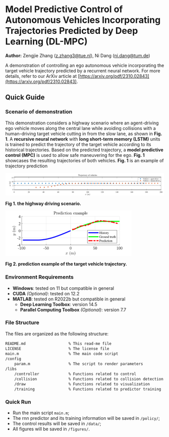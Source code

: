 # Model Predictive Control of Autonomous Vehicles Incorporating Trajectories Predicted by Deep Learning (DL-MPC)

**Author:** Zengjie Zhang (z.zhang3@tue.nl), Ni Dang (ni.dang@tum.de)

A demonstration of controlling an ego autonomous vehicle incorporating the target vehicle trajectory predicted by a recurrent neural network. For more details, refer to our ArXiv article at [https://arxiv.org/pdf/2310.02843](https://arxiv.org/pdf/2310.02843).


## Quick Guide

### Scenario of demonstration

This demonstration considers a highway scenario where an agent-driving ego vehicle moves along the central lane while avoiding collisions with a human-driving target vehicle cutting in from the slow lane, as shown in **Fig. 1**. A **recursive neural network** with **long short-term memory (LSTM)** units is trained to predict the trajectory of the target vehicle according to its historical trajectories. Based on the predicted trajectory, a **model predictive control (MPC)** is used to allow safe maneuvering for the ego. **Fig. 1** showcases the resulting trajectories of both vehicles. **Fig. 1** is an example of trajectory prediction


<img src="figures/trajectory.svg" alt="Description" width="800">

**Fig 1. the highway driving scenario.**

<img src="figures/prediction.svg" alt="Description" width="400">

**Fig 2. prediction example of the target vehicle trajectory.**

### Environment Requirements

 - **Windows**: tested on 11 but compatible in general
 - **CUDA** *(Optional)*: tested on 12.2
 - **MATLAB**: tested on R2022b but compatible in general
    - **Deep Learning Toolbox**: version 14.5
    - **Parallel Computing Toolbox** *(Optional)*: version 7.7

### File Structure

The files are organized as the following structure:
```
README.md                   % This read-me file
LICENSE                     % The license file
main.m                      % The main code script
/config
    param.m                 % The script to render parameters
/libs
    /controller             % Functions related to control
    /collision              % Functions related to collision detection
    /draw                   % Functions related to visualization
    /training               % Functions related to predictor training
```


### Quick Run

- Run the main script `main.m`;
- The rnn predictor and its training information will be saved in `/policy/`;
- The control results will be saved in `/data/`;
- All figures will be saved in `/figures/`.

